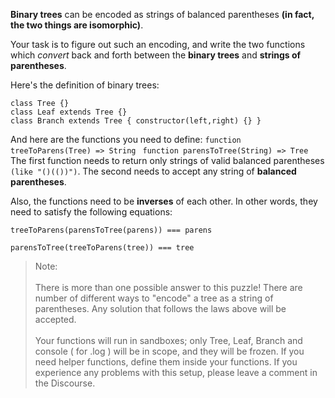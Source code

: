**Binary trees** can be encoded as strings of balanced parentheses **(in fact, the two things are isomorphic)**.

Your task is to figure out such an encoding, and write the two functions which *convert* back and forth between the **binary trees** and **strings of parentheses**.

Here's the definition of binary trees:

```
class Tree {}
class Leaf extends Tree {}
class Branch extends Tree { constructor(left,right) {} }
```

And here are the functions you need to define:
`function treeToParens(Tree) => String `
`function parensToTree(String) => Tree `
The first function needs to return only strings of valid balanced parentheses `(like "()(())")`.
The second needs to accept any string of **balanced parentheses**.

Also, the functions need to be **inverses** of each other.
In other words, they need to satisfy the following equations:

`treeToParens(parensToTree(parens)) === parens` 

`parensToTree(treeToParens(tree)) === tree`


> Note: \
    \
    There is more than one possible answer to this puzzle! There are number of different ways to "encode" a tree as a string of parentheses. Any solution that follows the laws above will be accepted. \
    \
    Your functions will run in sandboxes; only Tree, Leaf, Branch and console ( for .log ) will be in scope, and they will be frozen. If you need helper functions, define them inside your functions. If you experience any problems with this setup, please leave a comment in the Discourse.

